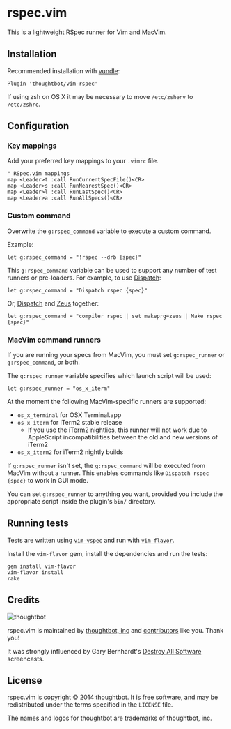 # rspec.vim

This is a lightweight RSpec runner for Vim and MacVim.

## Installation

Recommended installation with [vundle](https://github.com/gmarik/vundle):

```vim
Plugin 'thoughtbot/vim-rspec'
```

If using zsh on OS X it may be necessary to move `/etc/zshenv` to `/etc/zshrc`.

## Configuration

### Key mappings

Add your preferred key mappings to your `.vimrc` file.

```vim
" RSpec.vim mappings
map <Leader>t :call RunCurrentSpecFile()<CR>
map <Leader>s :call RunNearestSpec()<CR>
map <Leader>l :call RunLastSpec()<CR>
map <Leader>a :call RunAllSpecs()<CR>
```

### Custom command

Overwrite the `g:rspec_command` variable to execute a custom command.

Example:

```vim
let g:rspec_command = "!rspec --drb {spec}"
```

This `g:rspec_command` variable can be used to support any number of test
runners or pre-loaders. For example, to use
[Dispatch](https://github.com/tpope/vim-dispatch):

```vim
let g:rspec_command = "Dispatch rspec {spec}"
```
Or, [Dispatch](https://github.com/tpope/vim-dispatch) and
[Zeus](https://github.com/burke/zeus) together:

```vim
let g:rspec_command = "compiler rspec | set makeprg=zeus | Make rspec {spec}"
```

### MacVim command runners

If you are running your specs from MacVim,
you must set `g:rspec_runner` or `g:rspec_command`, or both.

The `g:rspec_runner` variable specifies which launch script will be used:

```vim
let g:rspec_runner = "os_x_iterm"
```

At the moment the following MacVim-specific runners are supported:

* `os_x_terminal` for OSX Terminal.app
* `os_x_iterm` for iTerm2 stable release
  * If you use the iTerm2 nightlies,
  this runner will not work due to AppleScript incompatibilities
  between the old and new versions of iTerm2
* `os_x_iterm2` for iTerm2 nightly builds

If `g:rspec_runner` isn't set,
the `g:rspec_command` will be executed from MacVim without a runner.
This enables commands like `Dispatch rspec {spec}` to work in GUI mode.

You can set `g:rspec_runner` to anything you want,
provided you include the appropriate script
inside the plugin's `bin/` directory.

## Running tests

Tests are written using [`vim-vspec`](https://github.com/kana/vim-vspec)
and run with [`vim-flavor`](https://github.com/kana/vim-flavor).

Install the `vim-flavor` gem, install the dependencies and run the tests:

```
gem install vim-flavor
vim-flavor install
rake
```

Credits
-------

![thoughtbot](http://thoughtbot.com/images/tm/logo.png)

rspec.vim is maintained by [thoughtbot, inc](http://thoughtbot.com/community)
and [contributors](https://github.com/thoughtbot/vim-rspec/graphs/contributors)
like you. Thank you!

It was strongly influenced by Gary Bernhardt's [Destroy All
Software](https://www.destroyallsoftware.com/screencasts) screencasts.

## License

rspec.vim is copyright © 2014 thoughtbot. It is free software, and may be
redistributed under the terms specified in the `LICENSE` file.

The names and logos for thoughtbot are trademarks of thoughtbot, inc.
